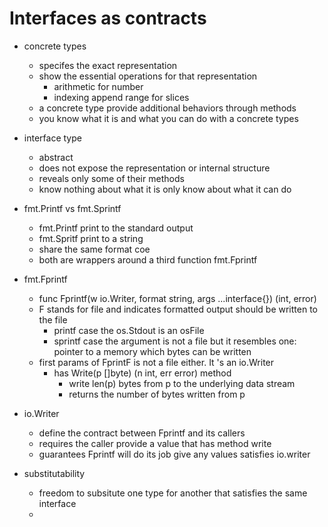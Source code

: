 # Interfaces as contracts
- concrete types
  - specifes the exact representation
  - show the essential operations for that representation
    - arithmetic for number
    - indexing append range for slices
  - a concrete type provide additional behaviors through methods
  - you know what it is and what you can do with a concrete types

- interface type
  - abstract
  - does not expose the representation or internal structure
  - reveals only some of their methods
  - know nothing about what it is only know about what it can do

- fmt.Printf vs fmt.Sprintf
  - fmt.Printf print to the standard output
  - fmt.Spritf print to a string
  - share the same format coe
  - both are wrappers around a third function fmt.Fprintf

- fmt.Fprintf
  - func Fprintf(w io.Writer, format string, args ...interface{}) (int, error)
  - F stands for file and indicates formatted output should be written to the file
    - printf case the os.Stdout is an osFile
    - sprintf case the argument is not a file but it resembles one: 
      pointer to a memory which bytes can be written
  - first params of FprintF is not a file either. It 's an io.Writer
    - has Write(p []byte) (n int, err error) method
      - write len(p) bytes from p to the underlying data stream
      - returns the number of bytes written from p

- io.Writer
  - define the contract between Fprintf and its callers
  - requires the caller provide a value that has method write
  - guarantees Fprintf will do its job give any values satisfies io.writer

- substitutability
  - freedom to subsitute one type for another that satisfies the same interface
  -